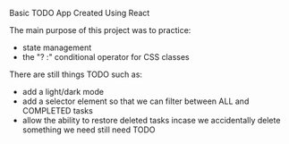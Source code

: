 Basic TODO App Created Using React

The main purpose of this project was to practice:
* state management
* the "? :" conditional operator for CSS classes

There are still things TODO such as:
* add a light/dark mode
* add a selector element so that we can filter between ALL and COMPLETED tasks
* allow the ability to restore deleted tasks incase we accidentally delete something we need still need TODO
